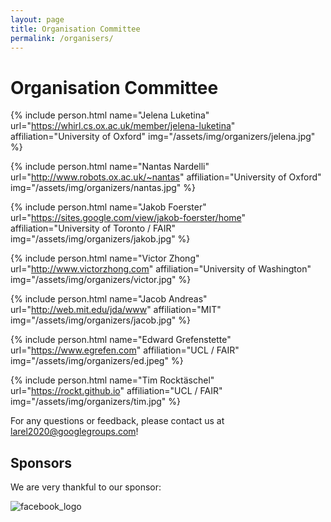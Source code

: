 ```yaml
---
layout: page
title: Organisation Committee
permalink: /organisers/
---
```


# Organisation Committee


<div class="row">

{% include person.html name="Jelena Luketina" url="https://whirl.cs.ox.ac.uk/member/jelena-luketina" affiliation="University of Oxford" img="/assets/img/organizers/jelena.jpg" %}


{% include person.html name="Nantas Nardelli" url="http://www.robots.ox.ac.uk/~nantas" affiliation="University of Oxford" img="/assets/img/organizers/nantas.jpg" %}


{% include person.html name="Jakob Foerster" url="https://sites.google.com/view/jakob-foerster/home" affiliation="University of Toronto / FAIR" img="/assets/img/organizers/jakob.jpg" %}


{% include person.html name="Victor Zhong" url="http://www.victorzhong.com" affiliation="University of Washington" img="/assets/img/organizers/victor.jpg" %}


{% include person.html name="Jacob Andreas" url="http://web.mit.edu/jda/www" affiliation="MIT" img="/assets/img/organizers/jacob.jpg" %}


{% include person.html name="Edward Grefenstette" url="https://www.egrefen.com" affiliation="UCL / FAIR" img="/assets/img/organizers/ed.jpeg" %}


{% include person.html name="Tim Rocktäschel" url="https://rockt.github.io" affiliation="UCL / FAIR" img="/assets/img/organizers/tim.jpg" %}


</div>


For any questions or feedback, please contact us at [larel2020@googlegroups.com](mailto:larel2020@googlegroups.com)!


## Sponsors

We are very thankful to our sponsor:

![facebook_logo](https://facebookbrand.com/wp-content/uploads/2019/04/f_logo_RGB-Hex-Blue_512.png?w=100&h=100)

